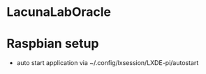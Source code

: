 # LacunaLabOracle

# Raspbian setup
- auto start application via ~/.config/lxsession/LXDE-pi/autostart